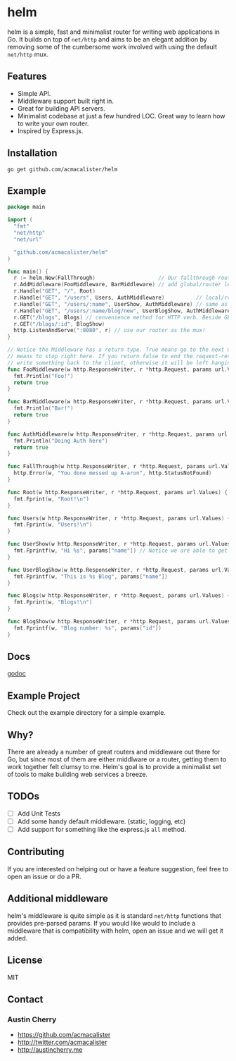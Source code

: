 helm
=======

helm is a simple, fast and minimalist router for writing web applications in Go. It builds on top of `net/http` and aims to be an elegant addition by removing some of the cumbersome work involved with using the default `net/http` mux.

## Features

- Simple API.
- Middleware support built right in.
- Great for building API servers.
- Minimalist codebase at just a few hundred LOC. Great way to learn how to write your own router.
- Inspired by Express.js.

## Installation

`go get github.com/acmacalister/helm`

## Example

```go
package main

import (
  "fmt"
  "net/http"
  "net/url"

  "github.com/acmacalister/helm"
)

func main() {
  r := helm.New(FallThrough)                    // Our fallthrough route.
  r.AddMiddleware(FooMiddleware, BarMiddleware) // add global/router level middleware to run on every route.
  r.Handle("GET", "/", Root)
  r.Handle("GET", "/users", Users, AuthMiddleware)          // local/route specific middleware that only runs on this route.
  r.Handle("GET", "/users/:name", UserShow, AuthMiddleware) // same as above, but with a named param.
  r.Handle("GET", "/users/:name/blog/new", UserBlogShow, AuthMiddleware)
  r.GET("/blogs", Blogs) // convenience method for HTTP verb. Beside GET, there is the whole RESTful gang (POST, PUT, PATCH, DELETE, etc)
  r.GET("/blogs/:id", BlogShow)
  http.ListenAndServe(":8080", r) // use our router as the mux!
}

// Notice the Middleware has a return type. True means go to the next middleware. False
// means to stop right here. If you return false to end the request-response cycle you MUST
// write something back to the client, otherwise it will be left hanging.
func FooMiddleware(w http.ResponseWriter, r *http.Request, params url.Values) bool {
  fmt.Println("Foo!")
  return true
}

func BarMiddleware(w http.ResponseWriter, r *http.Request, params url.Values) bool {
  fmt.Println("Bar!")
  return true
}

func AuthMiddleware(w http.ResponseWriter, r *http.Request, params url.Values) bool {
  fmt.Println("Doing Auth here")
  return true
}

func FallThrough(w http.ResponseWriter, r *http.Request, params url.Values) {
  http.Error(w, "You done messed up A-aron", http.StatusNotFound)
}

func Root(w http.ResponseWriter, r *http.Request, params url.Values) {
  fmt.Fprint(w, "Root!\n")
}

func Users(w http.ResponseWriter, r *http.Request, params url.Values) {
  fmt.Fprint(w, "Users!\n")
}

func UserShow(w http.ResponseWriter, r *http.Request, params url.Values) {
  fmt.Fprintf(w, "Hi %s", params["name"]) // Notice we are able to get the username from the url resource. Quite handy!
}

func UserBlogShow(w http.ResponseWriter, r *http.Request, params url.Values) {
  fmt.Fprintf(w, "This is %s Blog", params["name"])
}

func Blogs(w http.ResponseWriter, r *http.Request, params url.Values) {
  fmt.Fprint(w, "Blogs!\n")
}

func BlogShow(w http.ResponseWriter, r *http.Request, params url.Values) {
  fmt.Fprintf(w, "Blog number: %s", params["id"])
}

```

## Docs

[godoc](http://godoc.org/github.com/acmacalister/helm)

## Example Project

Check out the example directory for a simple example.

## Why?

There are already a number of great routers and middleware out there for Go, but since most of them are either middlware or a router, getting them to work together felt clumsy to me. Helm's goal is to provide a minimalist set of tools to make building web services a breeze.

## TODOs

- [ ] Add Unit Tests
- [ ] Add some handy default middleware. (static, logging, etc)
- [ ] Add support for something like the express.js `all` method.

## Contributing

If you are interested on helping out or have a feature suggestion, feel free to open an issue or do a PR.

## Additional middleware

helm's middleware is quite simple as it is standard `net/http` functions that provides pre-parsed params. If you would like would to include a middleware that is compatibility with helm, open an issue and we will get it added.

## License

MIT

## Contact


### Austin Cherry ###
* https://github.com/acmacalister
* http://twitter.com/acmacalister
* http://austincherry.me

